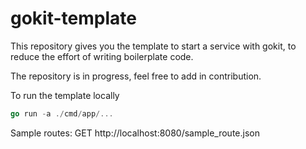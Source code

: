 # gokit-template

This repository gives you the template to start a service with gokit, to reduce the effort of writing boilerplate code.

The repository is in progress, feel free to add in contribution.

To run the template locally

```go
go run -a ./cmd/app/...
```

Sample routes: GET http://localhost:8080/sample_route.json
